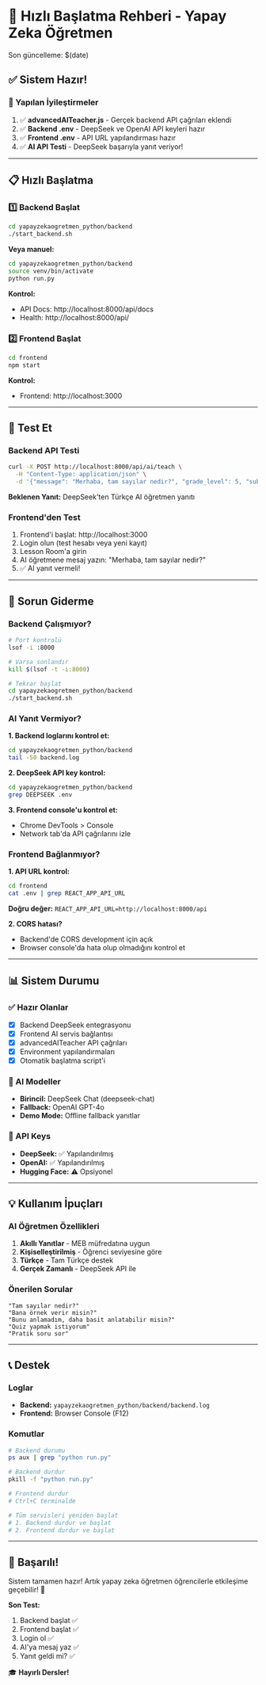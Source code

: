 # 🚀 Hızlı Başlatma Rehberi - Yapay Zeka Öğretmen

Son güncelleme: $(date)

## ✅ Sistem Hazır!

### 🔧 Yapılan İyileştirmeler

1. ✅ **advancedAITeacher.js** - Gerçek backend API çağrıları eklendi
2. ✅ **Backend .env** - DeepSeek ve OpenAI API keyleri hazır
3. ✅ **Frontend .env** - API URL yapılandırması hazır
4. ✅ **AI API Testi** - DeepSeek başarıyla yanıt veriyor!

---

## 📋 Hızlı Başlatma

### 1️⃣ Backend Başlat

```bash
cd yapayzekaogretmen_python/backend
./start_backend.sh
```

**Veya manuel:**
```bash
cd yapayzekaogretmen_python/backend
source venv/bin/activate
python run.py
```

**Kontrol:**
- API Docs: http://localhost:8000/api/docs
- Health: http://localhost:8000/api/

### 2️⃣ Frontend Başlat

```bash
cd frontend
npm start
```

**Kontrol:**
- Frontend: http://localhost:3000

---

## 🧪 Test Et

### Backend API Testi
```bash
curl -X POST http://localhost:8000/api/ai/teach \
  -H "Content-Type: application/json" \
  -d '{"message": "Merhaba, tam sayılar nedir?", "grade_level": 5, "subject": "matematik"}'
```

**Beklenen Yanıt:** DeepSeek'ten Türkçe AI öğretmen yanıtı

### Frontend'den Test
1. Frontend'i başlat: http://localhost:3000
2. Login olun (test hesabı veya yeni kayıt)
3. Lesson Room'a girin
4. AI öğretmene mesaj yazın: "Merhaba, tam sayılar nedir?"
5. ✅ AI yanıt vermeli!

---

## 🐛 Sorun Giderme

### Backend Çalışmıyor?

```bash
# Port kontrolü
lsof -i :8000

# Varsa sonlandır
kill $(lsof -t -i:8000)

# Tekrar başlat
cd yapayzekaogretmen_python/backend
./start_backend.sh
```

### AI Yanıt Vermiyor?

**1. Backend loglarını kontrol et:**
```bash
cd yapayzekaogretmen_python/backend
tail -50 backend.log
```

**2. DeepSeek API key kontrol:**
```bash
cd yapayzekaogretmen_python/backend
grep DEEPSEEK .env
```

**3. Frontend console'u kontrol et:**
- Chrome DevTools > Console
- Network tab'da API çağrılarını izle

### Frontend Bağlanmıyor?

**1. API URL kontrol:**
```bash
cd frontend
cat .env | grep REACT_APP_API_URL
```

**Doğru değer:** `REACT_APP_API_URL=http://localhost:8000/api`

**2. CORS hatası?**
- Backend'de CORS development için açık
- Browser console'da hata olup olmadığını kontrol et

---

## 📊 Sistem Durumu

### ✅ Hazır Olanlar
- [x] Backend DeepSeek entegrasyonu
- [x] Frontend AI servis bağlantısı
- [x] advancedAITeacher API çağrıları
- [x] Environment yapılandırmaları
- [x] Otomatik başlatma script'i

### 🎯 AI Modeller
- **Birincil:** DeepSeek Chat (deepseek-chat)
- **Fallback:** OpenAI GPT-4o
- **Demo Mode:** Offline fallback yanıtlar

### 🔐 API Keys
- **DeepSeek:** ✅ Yapılandırılmış
- **OpenAI:** ✅ Yapılandırılmış
- **Hugging Face:** ⚠️ Opsiyonel

---

## 💡 Kullanım İpuçları

### AI Öğretmen Özellikleri
1. **Akıllı Yanıtlar** - MEB müfredatına uygun
2. **Kişiselleştirilmiş** - Öğrenci seviyesine göre
3. **Türkçe** - Tam Türkçe destek
4. **Gerçek Zamanlı** - DeepSeek API ile

### Önerilen Sorular
```
"Tam sayılar nedir?"
"Bana örnek verir misin?"
"Bunu anlamadım, daha basit anlatabilir misin?"
"Quiz yapmak istiyorum"
"Pratik soru sor"
```

---

## 📞 Destek

### Loglar
- **Backend:** `yapayzekaogretmen_python/backend/backend.log`
- **Frontend:** Browser Console (F12)

### Komutlar
```bash
# Backend durumu
ps aux | grep "python run.py"

# Backend durdur
pkill -f "python run.py"

# Frontend durdur
# Ctrl+C terminalde

# Tüm servisleri yeniden başlat
# 1. Backend durdur ve başlat
# 2. Frontend durdur ve başlat
```

---

## 🎉 Başarılı!

Sistem tamamen hazır! Artık yapay zeka öğretmen öğrencilerle etkileşime geçebilir! 🚀

**Son Test:** 
1. Backend başlat ✅
2. Frontend başlat ✅
3. Login ol ✅
4. AI'ya mesaj yaz ✅
5. Yanıt geldi mi? ✅

🎓 **Hayırlı Dersler!**

